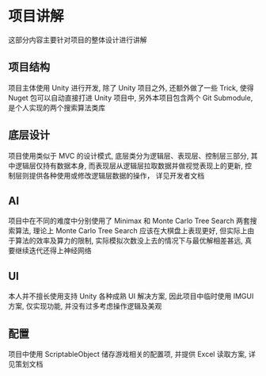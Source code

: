 ﻿# 项目讲解

这部分内容主要针对项目的整体设计进行讲解

## 项目结构

项目主体使用 Unity 进行开发, 
除了 Unity 项目之外, 还额外做了一些 Trick, 使得 Nuget 包可以自动直接打进 Unity 项目中, 
另外本项目包含两个 Git Submodule, 是个人实现的两个搜索算法类库

## 底层设计

项目使用类似于 MVC 的设计模式, 底层类分为逻辑层、表现层、控制层三部分,
其中逻辑层仅持有数据本身, 而表现层从逻辑层拉取数据并做视觉表现上的更新, 控制层则提供各种使用或修改逻辑层数据的操作，
详见开发者文档

## AI

项目中在不同的难度中分别使用了 Minimax 和 Monte Carlo Tree Search 两套搜索算法, 
理论上 Monte Carlo Tree Search 应该在大棋盘上表现更好, 
但实际上由于算法的效率及算力的限制, 实际模拟次数没上去的情况下与最优解相差甚远,
真要继续迭代还得上神经网络

## UI

本人并不擅长使用支持 Unity 各种成熟 UI 解决方案, 因此项目中临时使用 IMGUI 方案, 仅实现功能, 并没有过多考虑操作逻辑及美观

## 配置

项目中使用 ScriptableObject 储存游戏相关的配置项, 并提供 Excel 读取方案, 详见策划文档